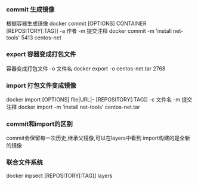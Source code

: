 ### commit 生成镜像
根据容器生成镜像
docker commit  [OPTIONS] CONTAINER [REPOSITORY[:TAG]]
  -a 作者
  -m 提交注释
docker commit -m 'install net-tools' 5413 centos-net

### export 容器变成打包文件
容器变成打包文件
  -o 文件名
docker export -o centos-net.tar 2768

### import 打包文件变成镜像
docker import [OPTIONS] file|URL|- [REPOSITORY[:TAG]]
  -c 文件名
  -m 提交注释
docker import -m 'install net-tools' centos-net.tar

### commit和import的区别
commit会保留每一次历史,继承父镜像,可以在layers中看到
import构建的是全新的镜像

### 联合文件系统
docker inpsect [REPOSITORY[:TAG]]
layers